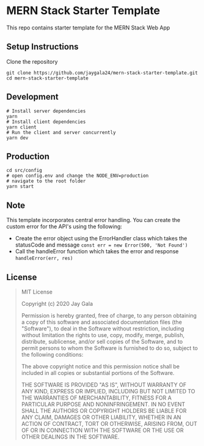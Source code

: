 # MERN Stack Starter Template

This repo contains starter template for the MERN Stack Web App

## Setup Instructions

Clone the repository

```
git clone https://github.com/jaygala24/mern-stack-starter-template.git
cd mern-stack-starter-template
```

## Development

```
# Install server dependencies
yarn
# Install client dependencies
yarn client
# Run the client and server concurrently
yarn dev
```

## Production

```
cd src/config
# open config.env and change the NODE_ENV=production
# navigate to the root folder
yarn start
```

## Note

This template incorporates central error handling. You can create the custom error for the API's using the following:

- Create the error object using the ErrorHandler class which takes the statusCode and message `const err = new Error(500, 'Not Found')`
- Call the handleError function which takes the error and response `handleError(err, res)`

## License

> MIT License
>
> Copyright (c) 2020 Jay Gala
>
> Permission is hereby granted, free of charge, to any person obtaining a copy of this software and associated documentation files (the "Software"), to deal in the Software without restriction, including without limitation the rights to use, copy, modify, merge, publish, distribute, sublicense, and/or sell copies of the Software, and to permit persons to whom the Software is furnished to do so, subject to the following conditions:
>
> The above copyright notice and this permission notice shall be included in all copies or substantial portions of the Software.
>
> THE SOFTWARE IS PROVIDED "AS IS", WITHOUT WARRANTY OF ANY KIND, EXPRESS OR IMPLIED, INCLUDING BUT NOT LIMITED TO THE WARRANTIES OF MERCHANTABILITY, FITNESS FOR A PARTICULAR PURPOSE AND NONINFRINGEMENT. IN NO EVENT SHALL THE AUTHORS OR COPYRIGHT HOLDERS BE LIABLE FOR ANY CLAIM, DAMAGES OR OTHER LIABILITY, WHETHER IN AN ACTION OF CONTRACT, TORT OR OTHERWISE, ARISING FROM, OUT OF OR IN CONNECTION WITH THE SOFTWARE OR THE USE OR OTHER DEALINGS IN THE SOFTWARE.
